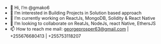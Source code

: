 - 👋 Hi, I’m @gmako6
- 👀 I’m interested in Building Projects in Solution based approach
- 🌱 I’m currently working on ReactJs, MongoDB, Solidity & React Native
- 💞️ I’m looking to collaborate on ReatJs, NodeJs, react Native, EthersJS
- 📫 How to reach me mail: georgeprosper63@gmail.com | +255676680413 | +255753118207

<!---
gmako6/gmako6 is a ✨ special ✨ repository because its `README.md` (this file) appears on your GitHub profile.
You can click the Preview link to take a look at your changes.
--->
